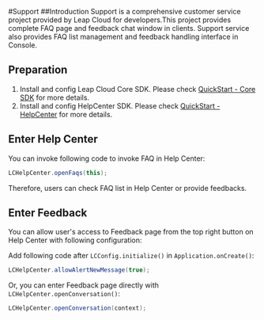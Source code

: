 
#Support
##Introduction
Support is a comprehensive customer service project provided by Leap Cloud for developers.This project provides complete FAQ page and feedback chat window in clients. Support service also provides FAQ list management and feedback handling interface in Console.


## Preparation

1. Install and config Leap Cloud Core SDK. Please check [QuickStart - Core SDK](..) for more details.
2. Install and config HelpCenter SDK. Please check [QuickStart - HelpCenter](..) for more details.

## Enter Help Center
You can invoke following code to invoke FAQ in Help Center:

```java
LCHelpCenter.openFaqs(this);
```

Therefore, users can check FAQ list in Help Center or provide feedbacks.

## Enter Feedback

You can allow user's access to Feedback page from the top right button on Help Center with following configuration:

Add following code after `LCConfig.initialize()` in `Application.onCreate()`:

```java
LCHelpCenter.allowAlertNewMessage(true);
```

Or, you can enter Feedback page directly with `LCHelpCenter.openConversation()`:

```java
LCHelpCenter.openConversation(context);
```



